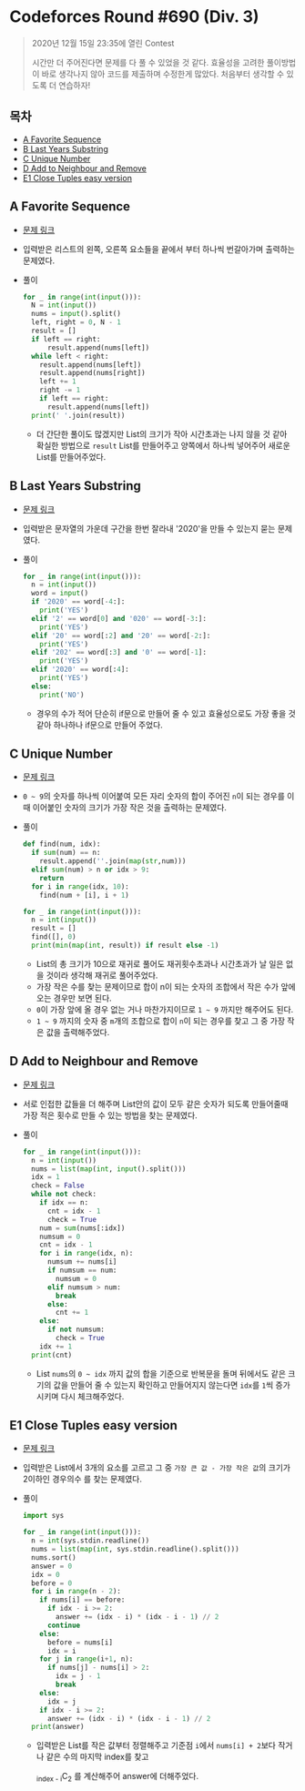 # Codeforces Round #690 (Div. 3)

> 2020년 12월 15일 23:35에 열린 Contest
>
> 시간만 더 주어진다면 문제를 다 풀 수 있었을 것 같다. 효율성을 고려한 풀이방법이 바로 생각나지 않아 코드를 제출하며 수정한게 많았다. 처음부터 생각할 수 있도록 더 연습하자!

## 목차

* [A Favorite Sequence](#a-favorite-sequence)
* [B Last Years Substring](#b-last-years-substring)
* [C Unique Number](#c-unique-number)
* [D Add to Neighbour and Remove](#d-add-to-neighbour-and-remove)
* [E1 Close Tuples easy version](#e1-close-tuples-easy-version)

## A Favorite Sequence

* [문제 링크](https://codeforces.com/contest/1462/problem/A)

* 입력받은 리스트의 왼쪽, 오른쪽 요소들을 끝에서 부터 하나씩 번갈아가며 출력하는 문제였다.

* 풀이

  ```python
  for _ in range(int(input())):
    N = int(input())
    nums = input().split()
    left, right = 0, N - 1
    result = []
    if left == right:
        result.append(nums[left])
    while left < right:
      result.append(nums[left])
      result.append(nums[right])
      left += 1
      right -= 1
      if left == right:
        result.append(nums[left])
    print(' '.join(result))
  ```

  * 더 간단한 풀이도 많겠지만 List의 크기가 작아 시간초과는 나지 않을 것 같아 확실한 방법으로 `result` List를 만들어주고 양쪽에서 하나씩 넣어주어 새로운 List를 만들어주었다.

## B Last Years Substring

* [문제 링크](https://codeforces.com/contest/1462/problem/B)

* 입력받은 문자열의 가운데 구간을 한번 잘라내 '2020'을 만들 수 있는지 묻는 문제였다.

* 풀이

  ```python
  for _ in range(int(input())):
    n = int(input())
    word = input()
    if '2020' == word[-4:]:
      print('YES')
    elif '2' == word[0] and '020' == word[-3:]:
      print('YES')
    elif '20' == word[:2] and '20' == word[-2:]:
      print('YES')
    elif '202' == word[:3] and '0' == word[-1]:
      print('YES')
    elif '2020' == word[:4]:
      print('YES')
    else:
      print('NO')
  ```

  * 경우의 수가 적어 단순히 if문으로 만들어 줄 수 있고 효율성으로도 가장 좋을 것 같아 하나하나 if문으로 만들어 주었다.

## C Unique Number

* [문제 링크](https://codeforces.com/contest/1462/problem/C)

* `0 ~ 9`의 숫자를 하나씩 이어붙여 모든 자리 숫자의 합이 주어진 `n`이 되는 경우를 이때 이어붙인 숫자의 크기가 가장 작은 것을 출력하는 문제였다.

* 풀이

  ```python
  def find(num, idx):
    if sum(num) == n:
      result.append(''.join(map(str,num)))
    elif sum(num) > n or idx > 9:
      return
    for i in range(idx, 10):
      find(num + [i], i + 1)
  
  for _ in range(int(input())):
    n = int(input())
    result = []
    find([], 0)
    print(min(map(int, result)) if result else -1)
  ```

  * List의 총 크기가 10으로 재귀로 풀어도 재귀횟수초과나 시간초과가 날 일은 없을 것이라 생각해 재귀로 풀어주었다.
  * 가장 작은 수를 찾는 문제이므로 합이 n이 되는 숫자의 조합에서 작은 수가 앞에 오는 경우만 보면 된다.
  * `0`이 가장 앞에 올 경우 없는 거나 마찬가지이므로 `1 ~ 9` 까지만 해주어도 된다.
  * `1 ~ 9` 까지의 숫자 중 `m`개의 조합으로 합이 `n`이 되는 경우를 찾고 그 중 가장 작은 값을 출력해주었다.

## D Add to Neighbour and Remove

* [문제 링크](https://codeforces.com/contest/1462/problem/D)

* 서로 인접한 값들을 더 해주며 List안의 값이 모두 같은 숫자가 되도록 만들어줄때 가장 적은 횟수로 만들 수 있는 방법을 찾는 문제였다.

* 풀이

  ```python
  for _ in range(int(input())):
    n = int(input())
    nums = list(map(int, input().split()))
    idx = 1
    check = False
    while not check:
      if idx == n:
        cnt = idx - 1
        check = True
      num = sum(nums[:idx])
      numsum = 0
      cnt = idx - 1
      for i in range(idx, n):
        numsum += nums[i]
        if numsum == num:
          numsum = 0
        elif numsum > num:
          break
        else:
          cnt += 1
      else:
        if not numsum:
          check = True
      idx += 1
    print(cnt)
  ```

  * List `nums`의 `0 ~ idx` 까지 값의 합을 기준으로 반복문을 돌며 뒤에서도 같은 크기의 값을 만들어 줄 수 있는지 확인하고 만들어지지 않는다면 `idx`를 `1`씩 증가시키며 다시 체크해주었다.

## E1 Close Tuples easy version

* [문제 링크](https://codeforces.com/contest/1462/problem/E1)

* 입력받은 List에서 3개의 요소를 고르고 그 중 `가장 큰 값 - 가장 작은 값`의 크기가 2이하인 경우의수 를 찾는 문제였다.

* 풀이

  ```python
  import sys
  
  for _ in range(int(input())):
    n = int(sys.stdin.readline())
    nums = list(map(int, sys.stdin.readline().split()))
    nums.sort()
    answer = 0
    idx = 0
    before = 0
    for i in range(n - 2):
      if nums[i] == before:
        if idx - i >= 2:
          answer += (idx - i) * (idx - i - 1) // 2
        continue
      else:
        before = nums[i]
        idx = i
      for j in range(i+1, n):
        if nums[j] - nums[i] > 2:
          idx = j - 1
          break
      else:
        idx = j
      if idx - i >= 2:
        answer += (idx - i) * (idx - i - 1) // 2
    print(answer)
  ```

  * 입력받은 List를 작은 값부터 정렬해주고 기준점 `i`에서 `nums[i] + 2`보다 작거나 같은 수의 마지막 index를 찾고

    <sub>index - i</sub>C<sub>2</sub> 를 계산해주어 answer에 더해주었다. 

